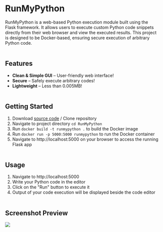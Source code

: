 # RunMyPython
RunMyPython is a web-based Python execution module built using the Flask framework. It allows users to execute custom Python code snippets directly from their web browser and view the executed results. This project is designed to be Docker-based, ensuring secure execution of arbitrary Python code.
<br><br>

## Features
- **Clean & Simple GUI** – User-friendly web interface!
- **Secure** – Safely execute arbitrary codes!
- **Lightweight** – Less than 0.005MB!
<br><br>

## Getting Started
1. Download [source code](https://github.com/kazcfz/RunMyPython/releases) / Clone repository
2. Navigate to project directory `cd RunMyPython`
3. Run `docker build -t runmypython .` to build the Docker image
4. Run `docker run -p 5000:5000 runmypython` to run the Docker container
5. Navigate to http://localhost:5000 on your browser to access the running Flask app
<br><br>

## Usage
1. Navigate to http://localhost:5000
2. Write your Python code in the editor
3. Click on the "Run" button to execute it
4. Output of your code execution will be displayed beside the code editor
<br><br>

## Screenshot Preview
![](https://i.imgur.com/gUru2ge.png)
